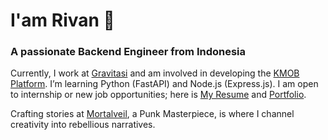 # I'am Rivan 👋
### A passionate Backend Engineer from Indonesia

Currently, I work at [Gravitasi](https://www.gravitasi.co.id) and am involved in developing the [KMOB Platform](https://www.gravitasi.co.id/portfolio/kmob-pemda-depok/). I’m learning Python (FastAPI) and Node.js (Express.js). I am open to internship or new job opportunities; here is [My Resume](https://github.com/rivannurdin/rivannurdin/blob/a68717fbb2d4f0f983374be1f100d3a3100dab89/Resume.pdf) and [Portfolio](https://rivannurdin.github.io). 

Crafting stories at [Mortalveil](https://www.instagram.com/mortalveil.art), a Punk Masterpiece, is where I channel creativity into rebellious narratives.
